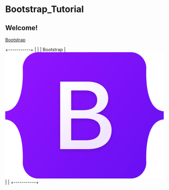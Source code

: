 # Bootstrap_Tutorial

## Welcome!

[Bootstrap](https://github.com/durveshvaity/Bootstrap_Tutorial/blob/main/bootstrap.html)

  +-----------+ 
  |           | 
  | Bootstrap |   ![Bootstrap](/Bootstrap_logo.svg.png "I'm Popular Front-End Toolkit")
  |           | 
  +-----------+         